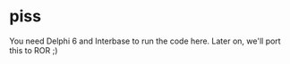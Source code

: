piss
====

You need Delphi 6 and Interbase to run the code here.
Later on, we'll port this to ROR ;)

